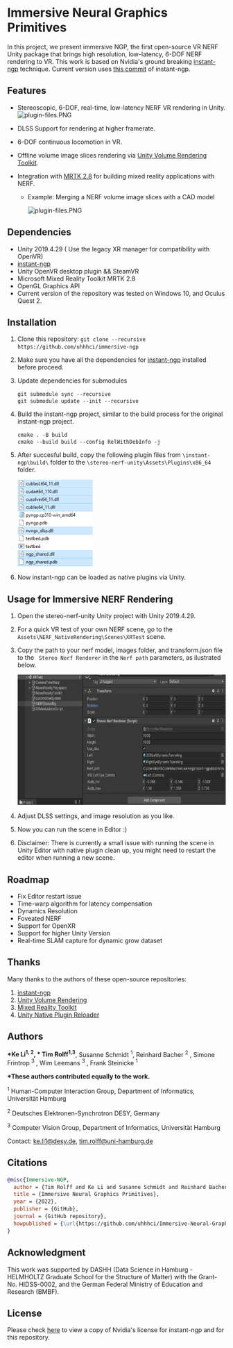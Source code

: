 # Immersive Neural Graphics Primitives

In this project, we present immersive NGP, the first open-source VR NERF Unity package that brings high resolution, low-latency, 6-DOF NERF rendering to VR. This work is based on Nvidia's ground breaking [instant-ngp](https://github.com/NVlabs/instant-ngp) technique. Current version uses [this commit](https://github.com/NVlabs/instant-ngp/commit/54aba7cfbeaf6a60f29469a9938485bebeba24c3) of instant-ngp.

## Features

* Stereoscopic, 6-DOF, real-time, low-latency NERF VR rendering in Unity. 
        <img src=".\images\stereo-nerf-demo.gif"
        alt="plugin-files.PNG"
        style="float: center; margin-right: 10px; height:300px;" />

* DLSS Support for rendering at higher framerate.

* 6-DOF continuous locomotion in VR.

* Offline volume image slices rendering via [Unity Volume Rendering Toolkit](https://github.com/mlavik1/UnityVolumeRendering).

* Integration with [MRTK 2.8](https://github.com/microsoft/MixedRealityToolkit-Unity) for building mixed reality applications with NERF. 

    * Example: Merging a NERF volume image slices with a CAD model

        <img src=".\images\volume_operation.gif"
        alt="plugin-files.PNG"
        style="float: center; margin-right: 10px; height:200px;" />

## Dependencies

* Unity 2019.4.29 ( Use the legacy XR manager for compatibility with OpenVR)
* [instant-ngp](https://github.com/NVlabs/instant-ngp)
* Unity OpenVR desktop plugin && SteamVR
* Microsoft Mixed Reality Toolkit MRTK 2.8 
* OpenGL Graphics API
* Current version of the repository was tested on Windows 10, and Oculus Quest 2. 

## Installation

1. Clone this repository: ```git clone --recursive https://github.com/uhhhci/immersive-ngp```

2. Make sure you have all the dependencies for [instant-ngp](https://github.com/NVlabs/instant-ngp) installed before proceed.

3. Update dependencies for submodules

    ```
    git submodule sync --recursive
    git submodule update --init --recursive
    ```

4. Build the instant-ngp project, similar to the build process for the original instant-ngp project.

    ```
    cmake . -B build
    cmake --build build --config RelWithDebInfo -j
    ```

5. After succesful build, copy the following plugin files from ```\instant-ngp\build\``` folder to the ```\stereo-nerf-unity\Assets\Plugins\x86_64``` folder.

    <img src=".\images\plugin-files.PNG"
    alt="plugin-files.PNG"
    style="float: center; margin-right: 10px; height:200px;" />

5. Now instant-ngp can be loaded as native plugins via Unity.

## Usage for Immersive NERF Rendering

1. Open the stereo-nerf-unity Unity project with Unity 2019.4.29. 
2. For a quick VR test of your own NERF scene, go to the ```Assets\NERF_NativeRendering\Scenes\XRTest``` scene.
3. Copy the path to your nerf model, images folder, and transform.json file to the ``` Stereo Nerf Renderer``` in the ```Nerf path``` parameters, as ilustrated below.
   
    <img src=".\images\stereo-nerf-gameobj.PNG"
    alt=".\images\stereo-nerf-gameobj.PNG"
    style="float: center; margin-right: 10px; height:300px;" />

4. Adjust DLSS settings, and image resolution as you like. 
5. Now you can run the scene in Editor :)
6. Disclaimer: There is currently a small issue with running the scene in Unity Editor with native plugin clean up, you might need to restart the editor when running a new scene. 

## Roadmap

* Fix Editor restart issue
* Time-warp algorithm for latency compensation
* Dynamics Resolution
* Foveated NERF
* Support for OpenXR
* Support for higher Unity Version
* Real-time SLAM capture for dynamic grow dataset

## Thanks

Many thanks to the authors of these open-source repositories:

1. [instant-ngp](https://github.com/NVlabs/instant-ngp)
2. [Unity Volume Rendering](https://github.com/mlavik1/UnityVolumeRendering)
3. [Mixed Reality Toolkit](https://github.com/microsoft/MixedRealityToolkit-Unity)
4. [Unity Native Plugin Reloader](https://github.com/forrestthewoods/fts_unity_native_plugin_reloader)

## Authors

**\*Ke Li<sup>1, 2</sup>, \* Tim Rolff<sup>1,3</sup>**, Susanne Schmidt <sup>1</sup>,  Reinhard Bacher <sup>2</sup> ,  Simone Frintrop <sup>3</sup> , Wim Leemans <sup>3</sup> , Frank Steinicke <sup>1</sup> 


**\*These authors contributed equally to the work.** 

<sup>1</sup>  Human-Computer Interaction Group, Department of Informatics, Universität Hamburg

<sup>2</sup>  Deutsches Elektronen-Synchrotron DESY, Germany

<sup>3</sup> Computer Vision Group, Department of Informatics, Universität Hamburg

Contact: ke.li1@desy.de, tim.rolff@uni-hamburg.de

## Citations

```bibtex
@misc{Immersive-NGP,
  author = {Tim Rolff and Ke Li and Susanne Schmidt and Reinhard Bacher and   Simone Frintrop and Wim Leemans and Frank Steinicke},
  title = {Immersive Neural Graphics Primitives},
  year = {2022},
  publisher = {GitHub},
  journal = {GitHub repository},
  howpublished = {\url{https://github.com/uhhhci/Immersive-Neural-Graphics-Primitives}},
}
```

## Acknowledgment

This work was supported by DASHH (Data Science in Hamburg - HELMHOLTZ Graduate School for the Structure of Matter) with the Grant-No. HIDSS-0002, and the German Federal Ministry of Education and Research (BMBF).

## License

Please check [here](LICENSE.txt) to view a copy of Nvidia's license for instant-ngp and for this repository.


